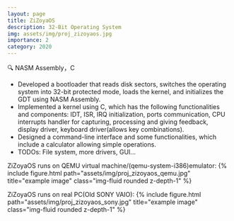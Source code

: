 ```yaml
---
layout: page
title: ZiZoyaOS
description: 32-Bit Operating System
img: assets/img/proj_zizoyaos.jpg
importance: 2
category: 2020
---
```


:mag: NASM Assembly，C
- Developed a bootloader that reads disk sectors, switches the operating system into 32-bit protected mode, loads the kernel, and initializes the GDT using NASM Assembly.
- Implemented a kernel using C, which has the following functionalities and components: IDT, ISR, IRQ initialization, ports communication, CPU interrupts handler for capturing, processing and giving feedback,
display driver, keyboard driver(allows key combinations).
- Designed a command-line interface and some functionalities, which include a calculator allowing simple
operations.
- TODOs: File system, more drivers, GUI...

ZiZoyaOS runs on QEMU virtual machine/(qemu-system-i386)emulator:
{% include figure.html path="assets/img/proj_zizoyaos_qemu.jpg" title="example image" class="img-fluid rounded z-depth-1" %}

ZiZoyaOS runs on real PC(Old SONY VAIO):
{% include figure.html path="assets/img/proj_zizoyaos_sony.jpg" title="example image" class="img-fluid rounded z-depth-1" %}